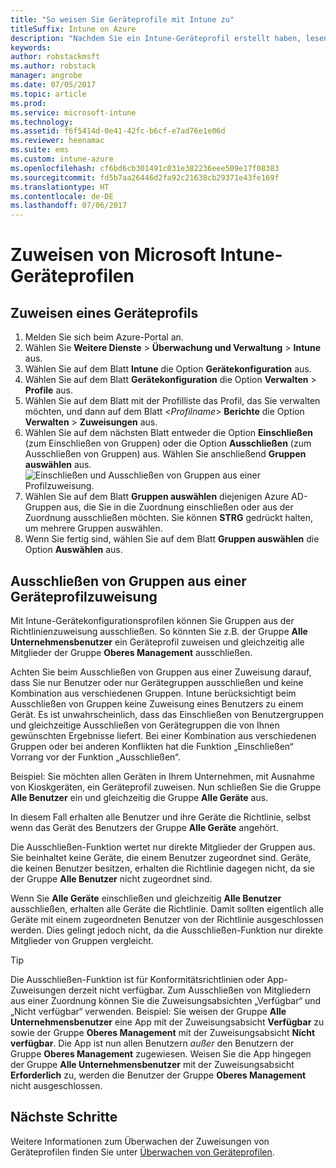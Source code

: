 ```yaml
---
title: "So weisen Sie Geräteprofile mit Intune zu"
titleSuffix: Intune on Azure
description: "Nachdem Sie ein Intune-Geräteprofil erstellt haben, lesen Sie dieses Thema, um zu erfahren, wie Sie es Geräten zuweisen."
keywords: 
author: robstackmsft
ms.author: robstack
manager: angrobe
ms.date: 07/05/2017
ms.topic: article
ms.prod: 
ms.service: microsoft-intune
ms.technology: 
ms.assetid: f6f5414d-0e41-42fc-b6cf-e7ad76e1e06d
ms.reviewer: heenamac
ms.suite: ems
ms.custom: intune-azure
ms.openlocfilehash: cf6bd6cb301491c031e382236eee509e17f08383
ms.sourcegitcommit: fd5b7aa26446d2fa92c21638cb29371e43fe169f
ms.translationtype: HT
ms.contentlocale: de-DE
ms.lasthandoff: 07/06/2017
---
```

# <a name="how-to-assign-microsoft-intune-device-profiles"></a>Zuweisen von Microsoft Intune-Geräteprofilen

## <a name="assign-a-device-profile"></a>Zuweisen eines Geräteprofils

1. Melden Sie sich beim Azure-Portal an.
2. Wählen Sie **Weitere Dienste** > **Überwachung und Verwaltung** > **Intune** aus.
3. Wählen Sie auf dem Blatt **Intune** die Option **Gerätekonfiguration** aus.
1. Wählen Sie auf dem Blatt **Gerätekonfiguration** die Option **Verwalten** > **Profile** aus.
2. Wählen Sie auf dem Blatt mit der Profilliste das Profil, das Sie verwalten möchten, und dann auf dem Blatt <*Profilname*> **Berichte** die Option **Verwalten** > **Zuweisungen** aus.
3. Wählen Sie auf dem nächsten Blatt entweder die Option **Einschließen** (zum Einschließen von Gruppen) oder die Option **Ausschließen** (zum Ausschließen von Gruppen) aus. Wählen Sie anschließend **Gruppen auswählen** aus.
![Einschließen und Ausschließen von Gruppen aus einer Profilzuweisung.](./media/group-include-exclude.png)
4. Wählen Sie auf dem Blatt **Gruppen auswählen** diejenigen Azure AD-Gruppen aus, die Sie in die Zuordnung einschließen oder aus der Zuordnung ausschließen möchten. Sie können **STRG** gedrückt halten, um mehrere Gruppen auswählen.
4. Wenn Sie fertig sind, wählen Sie auf dem Blatt **Gruppen auswählen** die Option **Auswählen** aus.



## <a name="how-to-exclude-groups-from-a-device-profile-assignment"></a>Ausschließen von Gruppen aus einer Geräteprofilzuweisung

Mit Intune-Gerätekonfigurationsprofilen können Sie Gruppen aus der Richtlinienzuweisung ausschließen. So könnten Sie z.B. der Gruppe **Alle Unternehmensbenutzer** ein Geräteprofil zuweisen und gleichzeitig alle Mitglieder der Gruppe **Oberes Management** ausschließen.

Achten Sie beim Ausschließen von Gruppen aus einer Zuweisung darauf, dass Sie nur Benutzer oder nur Gerätegruppen ausschließen und keine Kombination aus verschiedenen Gruppen. Intune berücksichtigt beim Ausschließen von Gruppen keine Zuweisung eines Benutzers zu einem Gerät. Es ist unwahrscheinlich, dass das Einschließen von Benutzergruppen und gleichzeitige Ausschließen von Gerätegruppen die von Ihnen gewünschten Ergebnisse liefert. Bei einer Kombination aus verschiedenen Gruppen oder bei anderen Konflikten hat die Funktion „Einschließen“ Vorrang vor der Funktion „Ausschließen“.

Beispiel: Sie möchten allen Geräten in Ihrem Unternehmen, mit Ausnahme von Kioskgeräten, ein Geräteprofil zuweisen. Nun schließen Sie die Gruppe **Alle Benutzer** ein und gleichzeitig die Gruppe **Alle Geräte** aus.

In diesem Fall erhalten alle Benutzer und ihre Geräte die Richtlinie, selbst wenn das Gerät des Benutzers der Gruppe **Alle Geräte** angehört. 

Die Ausschließen-Funktion wertet nur direkte Mitglieder der Gruppen aus. Sie beinhaltet keine Geräte, die einem Benutzer zugeordnet sind. Geräte, die keinen Benutzer besitzen, erhalten die Richtlinie dagegen nicht, da sie der Gruppe **Alle Benutzer** nicht zugeordnet sind. 

Wenn Sie **Alle Geräte** einschließen und gleichzeitig **Alle Benutzer** ausschließen, erhalten alle Geräte die Richtlinie. Damit sollten eigentlich alle Geräte mit einem zugeordneten Benutzer von der Richtlinie ausgeschlossen werden. Dies gelingt jedoch nicht, da die Ausschließen-Funktion nur direkte Mitglieder von Gruppen vergleicht. 

>[!Tip]
>Die Ausschließen-Funktion ist für Konformitätsrichtlinien oder App-Zuweisungen derzeit nicht verfügbar. Zum Ausschließen von Mitgliedern aus einer Zuordnung können Sie die Zuweisungsabsichten „Verfügbar“ und „Nicht verfügbar“ verwenden. Beispiel: Sie weisen der Gruppe **Alle Unternehmensbenutzer** eine App mit der Zuweisungsabsicht **Verfügbar** zu sowie der Gruppe **Oberes Management** mit der Zuweisungsabsicht **Nicht verfügbar**. Die App ist nun allen Benutzern *außer* den Benutzern der Gruppe **Oberes Management** zugewiesen. Weisen Sie die App hingegen der Gruppe **Alle Unternehmensbenutzer** mit der Zuweisungsabsicht **Erforderlich** zu, werden die Benutzer der Gruppe **Oberes Management** nicht ausgeschlossen.
 
    
## <a name="next-steps"></a>Nächste Schritte
Weitere Informationen zum Überwachen der Zuweisungen von Geräteprofilen finden Sie unter [Überwachen von Geräteprofilen](device-profile-monitor.md).
